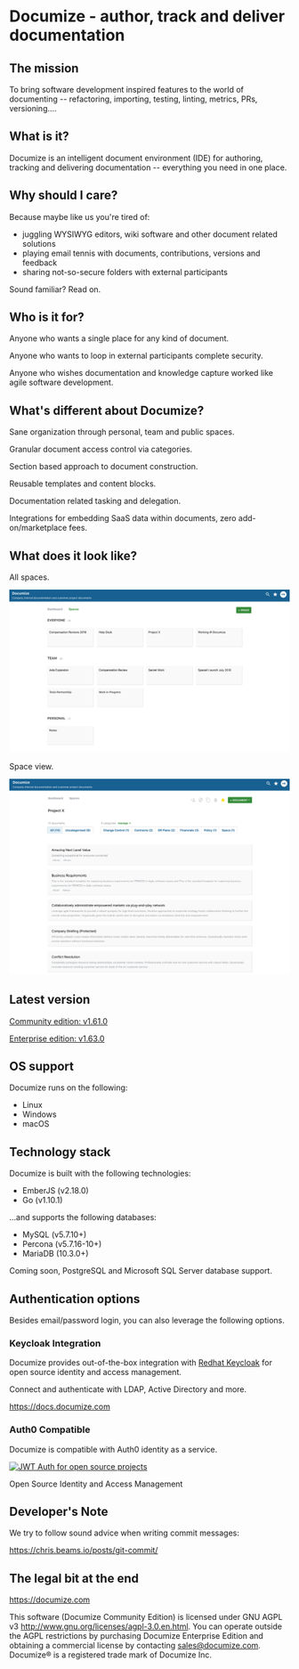# Documize - author, track and deliver documentation

## The mission

To bring software development inspired features to the world of documenting -- refactoring, importing, testing, linting, metrics, PRs, versioning....

## What is it?

Documize is an intelligent document environment (IDE) for authoring, tracking and delivering documentation -- everything you need in one place.

## Why should I care?

Because maybe like us you're tired of:

* juggling WYSIWYG editors, wiki software and other document related solutions
* playing email tennis with documents, contributions, versions and feedback
* sharing not-so-secure folders with external participants

Sound familiar? Read on.

## Who is it for?

Anyone who wants a single place for any kind of document.

Anyone who wants to loop in external participants complete security.

Anyone who wishes documentation and knowledge capture worked like agile software development.

## What's different about Documize?

Sane organization through personal, team and public spaces.

Granular document access control via categories.

Section based approach to document construction.

Reusable templates and content blocks.

Documentation related tasking and delegation.

Integrations for embedding SaaS data within documents, zero add-on/marketplace fees.

## What does it look like?

All spaces.

![Documize](screenshot-1.png "Documize")

Space view.

![Documize](screenshot-2.png "Documize")

## Latest version

[Community edition: v1.61.0](https://github.com/documize/community/releases)

[Enterprise edition: v1.63.0](https://documize.com/downloads)

## OS support

Documize runs on the following:

- Linux
- Windows
- macOS

## Technology stack

Documize is built with the following technologies:

- EmberJS (v2.18.0)
- Go (v1.10.1)

...and supports the following databases:

- MySQL (v5.7.10+)
- Percona (v5.7.16-10+)
- MariaDB (10.3.0+)

Coming soon, PostgreSQL and Microsoft SQL Server database support.

## Authentication options

Besides email/password login, you can also leverage the following options.

### Keycloak Integration

Documize provides out-of-the-box integration with [Redhat Keycloak](http://www.keycloak.org) for open source identity and access management.

Connect and authenticate with LDAP, Active Directory and more.

<https://docs.documize.com>

### Auth0 Compatible

Documize is compatible with Auth0 identity as a service.

[![JWT Auth for open source projects](https://cdn.auth0.com/oss/badges/a0-badge-dark.png)](https://auth0.com/?utm_source=oss&utm_medium=gp&utm_campaign=oss)

Open Source Identity and Access Management

## Developer's Note

We try to follow sound advice when writing commit messages:

https://chris.beams.io/posts/git-commit/

## The legal bit at the end

<https://documize.com>

This software (Documize Community Edition) is licensed under GNU AGPL v3 <http://www.gnu.org/licenses/agpl-3.0.en.html>. You can operate outside the AGPL restrictions by purchasing Documize Enterprise Edition and obtaining a commercial license by contacting <sales@documize.com>. Documize® is a registered trade mark of Documize Inc.
